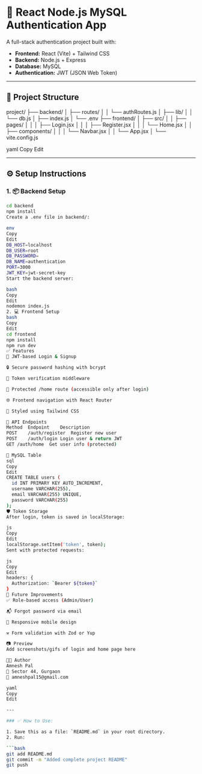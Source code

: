 # 🔐 React Node.js MySQL Authentication App

A full-stack authentication project built with:

- **Frontend:** React (Vite) + Tailwind CSS  
- **Backend:** Node.js + Express  
- **Database:** MySQL  
- **Authentication:** JWT (JSON Web Token)

---

## 📁 Project Structure

project/
├── backend/
│ ├── routes/
│ │ └── authRoutes.js
│ ├── lib/
│ │ └── db.js
│ ├── index.js
│ └── .env
├── frontend/
│ ├── src/
│ │ ├── pages/
│ │ │ ├── Login.jsx
│ │ │ ├── Register.jsx
│ │ │ └── Home.jsx
│ │ ├── components/
│ │ │ └── Navbar.jsx
│ │ └── App.jsx
│ └── vite.config.js

yaml
Copy
Edit

---

## ⚙️ Setup Instructions

### 1. 📦 Backend Setup

```bash
cd backend
npm install
Create a .env file in backend/:

env
Copy
Edit
DB_HOST=localhost
DB_USER=root
DB_PASSWORD=
DB_NAME=authentication
PORT=3000
JWT_KEY=jwt-secret-key
Start the backend server:

bash
Copy
Edit
nodemon index.js
2. 💻 Frontend Setup
bash
Copy
Edit
cd frontend
npm install
npm run dev
✅ Features
🔐 JWT-based Login & Signup

🔒 Secure password hashing with bcrypt

🔑 Token verification middleware

🔐 Protected /home route (accessible only after login)

🌐 Frontend navigation with React Router

🎨 Styled using Tailwind CSS

📌 API Endpoints
Method	Endpoint	Description
POST	/auth/register	Register new user
POST	/auth/login	Login user & return JWT
GET	/auth/home	Get user info (protected)

📝 MySQL Table
sql
Copy
Edit
CREATE TABLE users (
  id INT PRIMARY KEY AUTO_INCREMENT,
  username VARCHAR(255),
  email VARCHAR(255) UNIQUE,
  password VARCHAR(255)
);
🛡 Token Storage
After login, token is saved in localStorage:

js
Copy
Edit
localStorage.setItem('token', token);
Sent with protected requests:

js
Copy
Edit
headers: {
  Authorization: `Bearer ${token}`
}
🚀 Future Improvements
✅ Role-based access (Admin/User)

📬 Forgot password via email

📱 Responsive mobile design

⚒️ Form validation with Zod or Yup

📷 Preview
Add screenshots/gifs of login and home page here

🧑‍💻 Author
Amnesh Pal
📍 Sector 44, Gurgaon
📧 amneshpal15@gmail.com

yaml
Copy
Edit

---

### ✅ How to Use:

1. Save this as a file: `README.md` in your root directory.
2. Run:

```bash
git add README.md
git commit -m "Added complete project README"
git push
